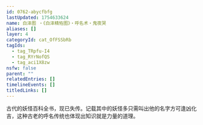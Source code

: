 ```yaml
---
id: 0762-abycfbfg
lastUpdated: 1754633624
name: 白泽图 ・《白泽精恠图》・呼名术・鬼夜哭
aliases: []
layer: 4
categoryId: cat_OfFSSbRb
tagIds:
  - tag_TRpfu-I4
  - tag_RYrNofQS
  - tag_aci1X8zw
nsfw: false
parent: ""
relatedEntries: []
timelineEvents: []
titledLinks: []
---
```


古代的妖怪百科全书，现已失传。记载其中的妖怪多只需叫出他的名字方可逢凶化吉，这种古老的呼名传统也体现出知识就是力量的道理。